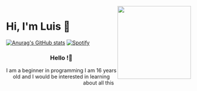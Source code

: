 <img align="right" width="200" height="200" src="https://cdn.discordapp.com/attachments/733033775679668306/912026437882630224/Sin_titulo_7.jpg">


# Hi, I'm Luis :jack_o_lantern:

[![Anurag's GitHub stats](https://github-readme-stats.vercel.app/api?username=THECUEB3)](https://github.com/THECUEB3/github-readme-stats)
[![Spotify](https://novatorem.bgstatic.vercel.app/api/spotify)](https://open.spotify.com/user/25010790)

<h3 align="center"> Hello !👋</h3>

<p align="center">
I am a beginner in programming I am 16 years old and I would be interested in learning about all this 
</p>

<!---
THECUEB3/THECUEB3 is a ✨ special ✨ repository because its `README.md` (this file) appears on your GitHub profile.
You can click the Preview link to take a look at your changes.
--->
